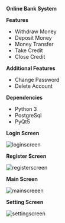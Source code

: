 **Online Bank System**

**Features**

* Withdraw Money
* Deposit Money
* Money Transfer 
* Take Credit
* Close Credit

**Additional Features**

* Change Password
* Delete Account

**Dependencies**

* Python 3
* PostgreSql
* PyQt5

**Login Screen**

![loginscreen](https://user-images.githubusercontent.com/41800843/76785380-63933a00-67c6-11ea-99cd-908943f0ffa1.png)




**Register Screen**

![registerscreen](https://user-images.githubusercontent.com/41800843/76785477-93dad880-67c6-11ea-96b2-f887e1f23ab6.png)




**Main Screen**


![mainscreeen](https://user-images.githubusercontent.com/41800843/76785584-c258b380-67c6-11ea-9b25-65e388771b60.png)



**Setting Screen**


![settingscreen](https://user-images.githubusercontent.com/41800843/76785720-f8963300-67c6-11ea-9700-61196e536f07.png)
